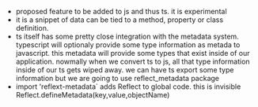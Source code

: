 - proposed feature to be added to js and thus ts. it is experimental
- it is a snippet of data can be tied to a method, property or class definition.
- ts itself has some pretty close integration with the metadata system. typescript will optionaly provide some type information as metada to javascript. this metadata will provide some types that exist inside of our application. nowmally when we convert ts to js, all that type information inside of our ts gets wiped away. we can have ts export some type information but we are going to use reflect_metadata package
- import 'reflext-metadata` adds Reflect to global code. this is invisible
  Reflect.defineMetadata(key,value,objectName)
